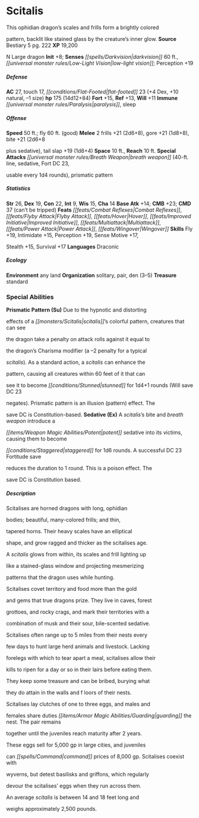 ﻿---
cssclass: [monsters]
title1: Scitalis
desc_short: This ophidian dragon's scales and frills form a brightly coloredpattern,
  backlit like stained glass by the creature's inner glow.
title2: Scitalis
CR: 12
sources:
- name: Bestiary 5
  page: 222
  link: http://paizo.com/products/btpy9g9x?Pathfinder-Roleplaying-Game-Bestiary-5
XP: 19200
alignment: N
size: Large
type: dragon
initiative:
  bonus: 8
senses:
  darkvision: 60
  low-light vision: true
AC:
  AC: 27
  touch: 17
  flat_footed: 23
  components:
    dex: 4
    natural: 10
    size: -1
HP:
  HP: 175
  long: 14d12+84
saves:
  fort: 15
  ref: 13
  will: 11
immunities:
- paralysis
- sleep
speeds:
  base: 50
  other_semicolon: fly 60 ft. (good)
attacks:
  melee:
  - - text: 2 frills +21 (2d6+8)
      entries:
      - - damage: 2d6+8
      count: 2
      attack: frills
      bonus:
      - 21
    - text: gore +21 (1d8+8)
      entries:
      - - damage: 1d8+8
      attack: gore
      bonus:
      - 21
    - text: bite +21 (2d6+8plus sedative)
      entries:
      - - damage: 2d6+8
          type: plus sedative
      attack: bite
      bonus:
      - 21
    - text: tail slap +19 (1d8+4)
      entries:
      - - damage: 1d8+4
      attack: tail slap
      bonus:
      - 19
  special:
  - breath weapon (40-ft. line, sedative, Fort DC 23,usable every 1d4 rounds)
  - prismatic pattern
space: 10
reach: 10
ability_scores:
  STR: 26
  DEX: 19
  CON: 22
  INT: 9
  WIS: 15
  CHA: 14
BAB: 14
CMB: 23
CMD: 37
CMD_other: can't be tripped
feats:
- name: Combat Reflexes
- name: Flyby Attack
- name: Hover
- name: Improved Initiative
- name: Multiattack
- name: Power Attack
- name: Wingover
skills:
  Fly: 19
  Intimidate: 15
  Perception: 19
  Sense Motive: 17
  Stealth: 15
  Survival: 17
languages:
- Draconic
ecology:
  environment: any land
  organization: solitary, pair, den (3-5)
  treasure_type: standard
special_abilities:
  Prismatic Pattern (Su): Due to the hypnotic and distortingeffects of a scitalis's
    colorful pattern, creatures that can seethe dragon take a penalty on attack rolls
    against it equal tothe dragon's Charisma modifier (a -2 penalty for a typicalscitalis).
    As a standard action, a scitalis can enhance thepattern, causing all creatures
    within 60 feet of it that cansee it to become stunned for 1d4+1 rounds (Will save
    DC 23negates). Prismatic pattern is an illusion (pattern) effect. Thesave DC is
    Constitution-based.
  Sedative (Ex): A scitalis's bite and breath weapon introduce apotent sedative into
    its victims, causing them to becomestaggered for 1d6 rounds. A successful DC 23
    Fortitude savereduces the duration to 1 round. This is a poison effect. Thesave
    DC is Constitution based.
desc_long: |-
  Scitalises are horned dragons with long, ophidianbodies; beautiful, many-colored frills; and thin,tapered horns. Their heavy scales have an ellipticalshape, and grow ragged and thicker as the scitalises age.A scitalis glows from within, its scales and frill lighting uplike a stained-glass window and projecting mesmerizingpatterns that the dragon uses while hunting.

  Scitalises covet territory and food more than the goldand gems that true dragons prize. They live in caves, forestgrottoes, and rocky crags, and mark their territories with acombination of musk and their sour, bile-scented sedative.Scitalises often range up to 5 miles from their nests everyfew days to hunt large herd animals and livestock. Lackingforelegs with which to tear apart a meal, scitalises allow theirkills to ripen for a day or so in their lairs before eating them.They keep some treasure and can be bribed, burying whatthey do attain in the walls and f loors of their nests.

  Scitalises lay clutches of one to three eggs, and males andfemales share duties guarding the nest. The pair remainstogether until the juveniles reach maturity after 2 years.These eggs sell for 5,000 gp in large cities, and juvenilescan command prices of 8,000 gp. Scitalises coexist withwyverns, but detest basilisks and griffons, which regularlydevour the scitalises' eggs when they run across them.

  An average scitalis is between 14 and 18 feet long andweighs approximately 2,500 pounds.

---

# Scitalis
This ophidian dragon’s scales and frills form a brightly colored

pattern, backlit like stained glass by the creature’s inner glow.
**Source** Bestiary 5 pg. 222
**XP** 19,200

N Large dragon
**Init** +8; **Senses** _[[spells/Darkvision|darkvision]]_ 60 ft., _[[universal monster rules/Low-Light Vision|low-light vision]]_; Perception +19

##### Defense

**AC** 27, touch 17, _[[conditions/Flat-Footed|flat-footed]]_ 23 (+4 Dex, +10 natural, –1 size)
**hp** 175 (14d12+84)
**Fort** +15, **Ref** +13, **Will** +11
**Immune** _[[universal monster rules/Paralysis|paralysis]]_, sleep

##### Offense
**Speed** 50 ft.; fly 60 ft. (good)
**Melee** 2 frills +21 (2d6+8), gore +21 (1d8+8), bite +21 (2d6+8

plus sedative), tail slap +19 (1d8+4)
**Space** 10 ft., **Reach** 10 ft.
**Special Attacks** _[[universal monster rules/Breath Weapon|breath weapon]]_ (40-ft. line, sedative, Fort DC 23,

usable every 1d4 rounds), prismatic pattern

##### Statistics
**Str** 26, **Dex** 19, **Con** 22, **Int** 9, **Wis** 15, **Cha** 14
**Base Atk** +14; **CMB** +23; **CMD** 37 (can’t be tripped)
**Feats** _[[feats/Combat Reflexes|Combat Reflexes]]_, _[[feats/Flyby Attack|Flyby Attack]]_, _[[feats/Hover|Hover]]_, _[[feats/Improved Initiative|Improved Initiative]]_, _[[feats/Multiattack|Multiattack]]_, _[[feats/Power Attack|Power Attack]]_, _[[feats/Wingover|Wingover]]_
**Skills** Fly +19, Intimidate +15, Perception +19, Sense Motive +17,

Stealth +15, Survival +17
**Languages** Draconic

##### Ecology

**Environment** any land
**Organization** solitary, pair, den (3–5)
**Treasure** standard

### Special Abilities

**Prismatic Pattern (Su)** Due to the hypnotic and distorting

effects of a _[[monsters/Scitalis|scitalis]]_’s colorful pattern, creatures that can see

the dragon take a penalty on attack rolls against it equal to

the dragon’s Charisma modifier (a –2 penalty for a typical

_scitalis_). As a standard action, a _scitalis_ can enhance the

pattern, causing all creatures within 60 feet of it that can

see it to become _[[conditions/Stunned|stunned]]_ for 1d4+1 rounds (Will save DC 23

negates). Prismatic pattern is an illusion (pattern) effect. The

save DC is Constitution-based.
**Sedative (Ex)** A _scitalis_’s bite and _breath weapon_ introduce a

_[[items/Weapon Magic Abilities/Potent|potent]]_ sedative into its victims, causing them to become

_[[conditions/Staggered|staggered]]_ for 1d6 rounds. A successful DC 23 Fortitude save

reduces the duration to 1 round. This is a poison effect. The

save DC is Constitution based.

##### Description

Scitalises are horned dragons with long, ophidian

bodies; beautiful, many-colored frills; and thin,

tapered horns. Their heavy scales have an elliptical

shape, and grow ragged and thicker as the scitalises age.

A _scitalis_ glows from within, its scales and frill lighting up

like a stained-glass window and projecting mesmerizing

patterns that the dragon uses while hunting.

Scitalises covet territory and food more than the gold

and gems that true dragons prize. They live in caves, forest

grottoes, and rocky crags, and mark their territories with a

combination of musk and their sour, bile-scented sedative.

Scitalises often range up to 5 miles from their nests every

few days to hunt large herd animals and livestock. Lacking

forelegs with which to tear apart a meal, scitalises allow their

kills to ripen for a day or so in their lairs before eating them.

They keep some treasure and can be bribed, burying what

they do attain in the walls and f loors of their nests.

Scitalises lay clutches of one to three eggs, and males and

females share duties _[[items/Armor Magic Abilities/Guarding|guarding]]_ the nest. The pair remains

together until the juveniles reach maturity after 2 years.

These eggs sell for 5,000 gp in large cities, and juveniles

can _[[spells/Command|command]]_ prices of 8,000 gp. Scitalises coexist with

wyverns, but detest basilisks and griffons, which regularly

devour the scitalises’ eggs when they run across them.

An average _scitalis_ is between 14 and 18 feet long and

weighs approximately 2,500 pounds.